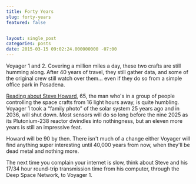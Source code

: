 ```yaml
---
title: Forty Years
slug: forty-years
featured: false


layout: single_post
categories: posts
date: 2015-03-15 09:02:24.000000000 -07:00
---
```


Voyager 1 and 2. Covering a million miles a day, these two crafts are still humming along. After 40 years of travel, they still gather data, and some of the original crew still watch over them… even if they do so from a simple office park in Pasadena.

[Reading about Steve Howard](http://www.theguardian.com/science/2015/mar/15/voyager-1-and-2-space-journey-nasa), 65, the man who's in a group of people controlling the space crafts from 16 light hours away, is quite humbling. Voyager 1 took a “family photo” of the solar system 25 years ago and in 2036, will shut down. Most sensors will do so long before the nine 2025 as its Plutonium-238 reactor dwindles into nothingness, but an eleven more years is still an impressive feat.

Howard will be 90 by then. There isn't much of a change either Voyager will find anything super interesting until 40,000 years from now, when they'll be dead metal and nothing more.

The next time you complain your internet is slow, think about Steve and his 17/34 hour round-trip transmission time from his computer, through the Deep Space Network, to Voyager 1.

